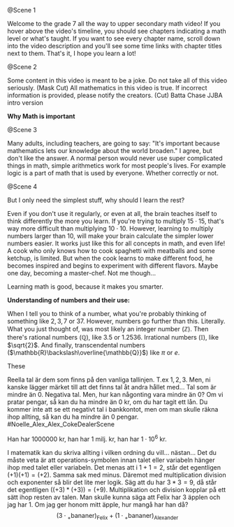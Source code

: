 @Scene 1

Welcome to the grade 7 all the way to upper secondary math video! If you hover above the video's timeline, you should see chapters indicating a math level or what's taught. If you want to see every chapter name, scroll down into the video description and you'll see some time links with chapter titles next to them. That's it, I hope you learn a lot!

@Scene 2

Some content in this video is meant to be a joke.
Do not take all of this video seriously.
(Mask Cut)
All mathematics in this video is true.
If incorrect information is provided, please notify the creators.
(Cut)
Batta Chase JJBA intro version

**Why Math is important**

@Scene 3

Many adults, including teachers, are going to say: "It's important because mathematics lets our knowledge about the world broaden." I agree, but don't like the answer.
A normal person would never use super complicated things in math, simple arithmetics work for most people's lives. For example logic is a part of math that is used by everyone. Whether correctly or not.

@Scene 4

But I only need the simplest stuff, why should I learn the rest?

Even if you don't use it regularly, or even at all, the brain teaches itself to think differently the more you learn. If you're trying to multiply $15 \cdot 15$, that's way more difficult than multiplying $10 \cdot 10$. However, learning to multiply numbers larger than $10$, will make your brain calculate the simpler lower numbers easier. It works just like this for all concepts in math, and even life! A cook who only knows how to cook spaghetti with meatballs and some ketchup, is limited. But when the cook learns to make different food, he becomes inspired and begins to experiment with different flavors. Maybe one day, becoming a master-chef. Not me though...

Learning math is good, because it makes you smarter.

**Understanding of numbers and their use:**

When I tell you to think of a number, what you're probably thinking of something like $2, 3, 7$ or $37$. However, numbers go further than this. Literally.
What you just thought of, was most likely an integer number ($\mathbb{Z}$).
Then there's rational numbers ($\mathbb{Q}$), like $3.5$ or $1.2536$.
Irrational numbers ($\mathbb{I}$), like $\sqrt{2}$.
And finally, transcendental numbers ($\mathbb{R}\backslash\overline{\mathbb{Q}}$) like $\pi$ or $e$.

These 

 Reella tal är dem som finns på den vanliga tallinjen. T.ex $1, 2, 3$. Men, ni kanske lägger märket till att det finns tal åt andra hållet med... Tal som är mindre än $0$. Negativa tal. Men, hur kan någonting vara mindre än $0$? Om vi pratar pengar, så kan du ha mindre än $0$ kr, om du har tagit ett lån. Du kommer inte att se ett  negativt tal i bankkontot, men om man skulle räkna ihop allting, så kan du ha mindre än $0$ pengar. #Noelle_Alex_Alex_CokeDealerScene

Han har $1000000$ kr, han har 1 milj. kr, han har $1 \cdot 10^6$ kr.

I matematik kan du skriva allting i vilken ordning du vill... nästan...
Det du måste veta är att operations-symbolen innan talet eller variabeln hänger ihop med talet eller variabeln. Det menas att i $1 + 1 = 2$, står det egentligen $(+1) (+1) = (+2)$.
Samma sak med minus. Däremot med multiplication division och exponenter så blir det lite mer logik. Säg att du har $3 * 3 = 9$, då står det egentligen $((+3) * (+3)) = (+9)$.
Multiplikation och division kopplar på ett sätt ihop resten av talen.
Man skulle kunna säga att Felix har 3 äpplen och jag har 1. Om jag ger honom mitt äpple, hur mangå har han då?
$$(3 \cdot {}_+\text{bananer})_{\text{Felix}} + (1 \cdot {}_+\text{bananer})_{\text{Alexander}}$$
